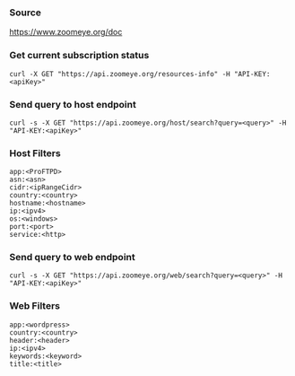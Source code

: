 ### Source
https://www.zoomeye.org/doc

### Get current subscription status
```
curl -X GET "https://api.zoomeye.org/resources-info" -H "API-KEY:<apiKey>"
```

### Send query to host endpoint
```
curl -s -X GET "https://api.zoomeye.org/host/search?query=<query>" -H "API-KEY:<apiKey>"
```

### Host Filters
```
app:<ProFTPD>
asn:<asn>
cidr:<ipRangeCidr>
country:<country>
hostname:<hostname>
ip:<ipv4>
os:<windows>
port:<port>
service:<http>
```

### Send query to web endpoint
```
curl -s -X GET "https://api.zoomeye.org/web/search?query=<query>" -H "API-KEY:<apiKey>"
```

### Web Filters
```
app:<wordpress>
country:<country>
header:<header>
ip:<ipv4>
keywords:<keyword>
title:<title>
```

